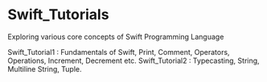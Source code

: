 # Swift_Tutorials
Exploring various core concepts of Swift Programming Language

Swift_Tutorial1 : Fundamentals of Swift, Print, Comment, Operators, Operations, Increment, Decrement etc.
Swift_Tutorial2 : Typecasting, String, Multiline String, Tuple.
